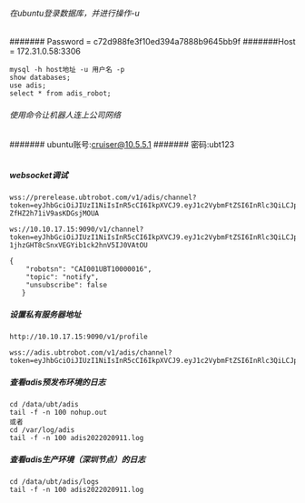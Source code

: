 ###### 在ubuntu登录数据库，并进行操作-u 
####### Password = c72d988fe3f10ed394a7888b9645bb9f
#######Host = 172.31.0.58:3306
```text
mysql -h host地址 -u 用户名 -p
show databases;
use adis;
select * from adis_robot;
```

###### 使用命令让机器人连上公司网络
####### ubuntu账号:cruiser@10.5.5.1
####### 密码:ubt123
```text
```

##### websocket调试
```text
wss://prerelease.ubtrobot.com/v1/adis/channel?token=eyJhbGciOiJIUzI1NiIsInR5cCI6IkpXVCJ9.eyJ1c2VybmFtZSI6InRlc3QiLCJpZCI6OCwicGFzc3dvcmQiOiIyNWQ1NWFkMjgzYWE0MDBhZjQ2NGM3NmQ3MTNjMDdhZCIsImNvbXBhbnlpZCI6IlRFU1QiLCJleHAiOjE2MzI5MTQzMzEsImlzcyI6Imh0dHBzOi8vYWRpcy1zZXJ2ZXIvIn0.ApAj4l0PjteEdYgKkwil-ZfHZ2h71iV9asKDGsjMOUA

ws://10.10.17.15:9090/v1/channel?token=eyJhbGciOiJIUzI1NiIsInR5cCI6IkpXVCJ9.eyJ1c2VybmFtZSI6InRlc3QiLCJpZCI6MiwicGFzc3dvcmQiOiJlMTBhZGMzOTQ5YmE1OWFiYmU1NmUwNTdmMjBmODgzZSIsImNvbXBhbnlpZCI6InVidGVjaCIsImV4cCI6MTYzMjg4NTgyOSwiaXNzIjoiaHR0cHM6Ly9hZGlzLXNlcnZlci8ifQ.6zPw6zL4-1jhzGHT8cSnxVEGYib1ck2hnV5IJ0VAtOU
```

```text
{
   	"robotsn": "CAI001UBT10000016",
   	"topic": "notify",
   	"unsubscribe": false
   }
```

##### 设置私有服务器地址
```text
http://10.10.17.15:9090/v1/profile
```


```text
wss://adis.ubtrobot.com/v1/adis/channel?token=eyJhbGciOiJIUzI1NiIsInR5cCI6IkpXVCJ9.eyJ1c2VybmFtZSI6InRlc3QiLCJpZCI6NDgsInBhc3N3b3JkIjoiMjVkNTVhZDI4M2FhNDAwYWY0NjRjNzZkNzEzYzA3YWQiLCJjb21wYW55aWQiOiJURVNUIiwiZXhwIjoxNjM3MDYzNzIzLCJpc3MiOiJodHRwczovL2FkaXMtc2VydmVyLyJ9.k__hP12DP9nf_0i70DpDJOpXaMCUK5PE455GM868idw
```

##### 查看adis预发布环境的日志
```text
cd /data/ubt/adis
tail -f -n 100 nohup.out
或者
cd /var/log/adis
tail -f -n 100 adis2022020911.log
```

##### 查看adis生产环境（深圳节点）的日志
```text
cd /data/ubt/adis/logs
tail -f -n 100 adis2022020911.log
```